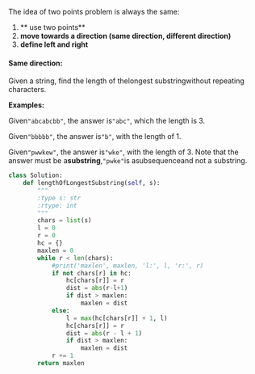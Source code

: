

The idea of two points problem is always the same: 

1. ** use two points**
2. **move towards a direction \(same direction, different direction\)**
3. **define left and right**



#### Same direction:



Given a string, find the length of thelongest substringwithout repeating characters.

**Examples:**

Given`"abcabcbb"`, the answer is`"abc"`, which the length is 3.

Given`"bbbbb"`, the answer is`"b"`, with the length of 1.

Given`"pwwkew"`, the answer is`"wke"`, with the length of 3. Note that the answer must be a**substring**,`"pwke"`is asubsequenceand not a substring.

```py
class Solution:
    def lengthOfLongestSubstring(self, s):
        """
        :type s: str
        :rtype: int
        """
        chars = list(s)
        l = 0
        r = 0
        hc = {}
        maxlen = 0
        while r < len(chars):
            #print('maxlen', maxlen, 'l:', l, 'r:', r)
            if not chars[r] in hc:
                hc[chars[r]] = r
                dist = abs(r-l+1)
                if dist > maxlen:
                    maxlen = dist
            else:
                l = max(hc[chars[r]] + 1, l)
                hc[chars[r]] = r
                dist = abs(r - l + 1)
                if dist > maxlen:
                    maxlen = dist
            r += 1
        return maxlen
```







